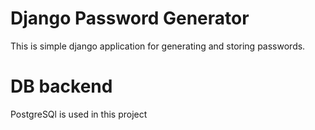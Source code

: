 # Django Password Generator
This is simple django application for generating and storing passwords.

# DB backend
PostgreSQl is used in this project
